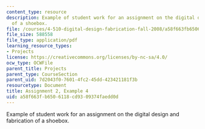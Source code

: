 ```yaml
---
content_type: resource
description: Example of student work for an assignment on the digital design and fabrication
  of a shoebox.
file: /courses/4-510-digital-design-fabrication-fall-2008/a58f663fb6506118cd9309374faedd0d_assn2_example4.pdf
file_size: 588558
file_type: application/pdf
learning_resource_types:
- Projects
license: https://creativecommons.org/licenses/by-nc-sa/4.0/
ocw_type: OCWFile
parent_title: Projects
parent_type: CourseSection
parent_uid: 7d2043f0-7601-4fc2-45dd-423421181f3b
resourcetype: Document
title: Assignment 2, Example 4
uid: a58f663f-b650-6118-cd93-09374faedd0d
---
```

Example of student work for an assignment on the digital design and fabrication of a shoebox.